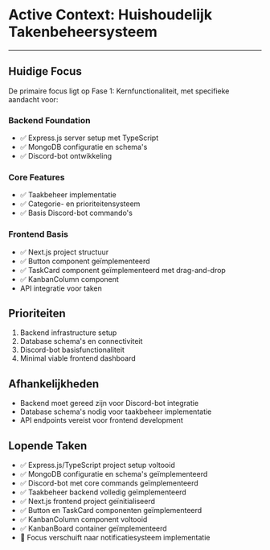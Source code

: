 # Active Context: Huishoudelijk Takenbeheersysteem

---

## Huidige Focus
De primaire focus ligt op Fase 1: Kernfunctionaliteit, met specifieke aandacht voor:

### Backend Foundation
- ✅ Express.js server setup met TypeScript
- ✅ MongoDB configuratie en schema's
- ✅ Discord-bot ontwikkeling

### Core Features
- ✅ Taakbeheer implementatie
- ✅ Categorie- en prioriteitensysteem
- ✅ Basis Discord-bot commando's

### Frontend Basis
- ✅ Next.js project structuur
- ✅ Button component geïmplementeerd
- ✅ TaskCard component geïmplementeerd met drag-and-drop
- ✅ KanbanColumn component
- API integratie voor taken

## Prioriteiten
1. Backend infrastructure setup
2. Database schema's en connectiviteit
3. Discord-bot basisfunctionaliteit
4. Minimal viable frontend dashboard

## Afhankelijkheden
- Backend moet gereed zijn voor Discord-bot integratie
- Database schema's nodig voor taakbeheer implementatie
- API endpoints vereist voor frontend development

## Lopende Taken
- ✅ Express.js/TypeScript project setup voltooid
- ✅ MongoDB configuratie en schema's geïmplementeerd
- ✅ Discord-bot met core commands geïmplementeerd
- ✅ Taakbeheer backend volledig geïmplementeerd
- ✅ Next.js frontend project geïnitialiseerd
- ✅ Button en TaskCard componenten geïmplementeerd
- ✅ KanbanColumn component voltooid
- ✅ KanbanBoard container geïmplementeerd
- 🔄 Focus verschuift naar notificatiesysteem implementatie